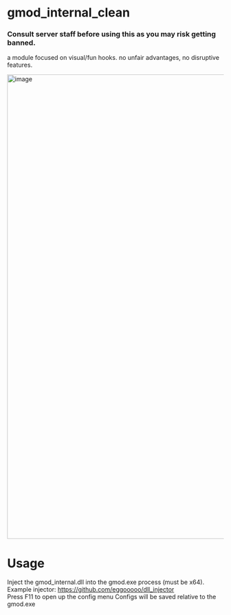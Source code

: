 # gmod_internal_clean
### Consult server staff before using this as you may risk getting banned.

a module focused on visual/fun hooks. no unfair advantages, no disruptive features.

<img width="1920" height="1080" alt="image" src="https://github.com/user-attachments/assets/2bdd46ab-befa-4562-9bd6-07c3c0d6b1fe" />

# Usage
Inject the gmod_internal.dll into the gmod.exe process (must be x64). Example injector: https://github.com/eggooooo/dll_injector <br>
Press F11 to open up the config menu
Configs will be saved relative to the gmod.exe <br>
